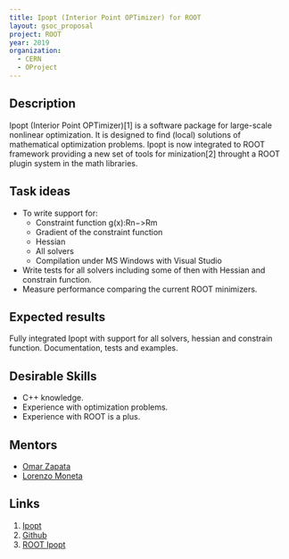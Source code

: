 ```yaml
---
title: Ipopt (Interior Point OPTimizer) for ROOT
layout: gsoc_proposal
project: ROOT
year: 2019
organization:
  - CERN
  - OProject
---
```


## Description
Ipopt (Interior Point OPTimizer)[1] is a software package for large-scale ​nonlinear optimization. It is designed to find (local) solutions of mathematical optimization problems.
Ipopt is now integrated to ROOT framework providing a new set of tools for minization[2] throught a ROOT plugin system in the math libraries.

## Task ideas
  * To write support for:
    * Constraint function g(x):Rn−>Rm
    * Gradient of the constraint function
    * Hessian
    * All solvers
    * Compilation under MS Windows with Visual Studio
  * Write tests for all solvers including some of then with Hessian and constrain function.
  * Measure performance comparing the current ROOT minimizers.

## Expected results
Fully integrated Ipopt with support for all solvers, hessian and constrain function. 
Documentation, tests and examples.

## Desirable Skills
  * C++ knowledge.
  * Experience with optimization problems.
  * Experience with ROOT is a plus.

## Mentors
  * [Omar Zapata](mailto:Omar.Zapata@cern.ch)
  * [Lorenzo Moneta](mailto:Lorenzo.Moneta@cern.ch)

## Links
  1. [Ipopt](https://github.com/coin-or/Ipopt)
  2. [Github](https://github.com/oprojects/root/tree/master-ipopt/math/ipopt)
  4. [ROOT Ipopt](http://oproject.org/pages/Ipopt.html)
